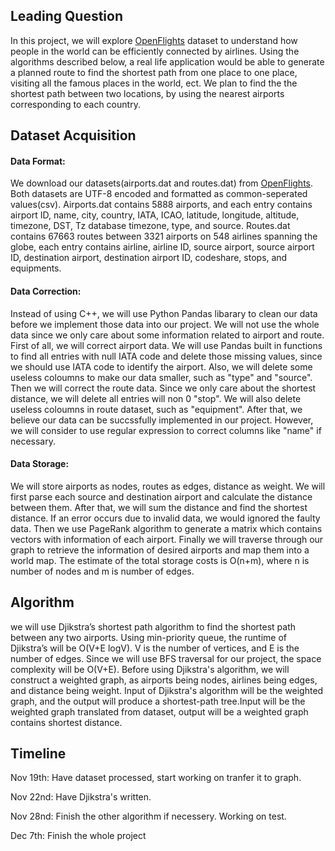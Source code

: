 ## Leading Question 
In this project, we will explore [OpenFlights](https://openflights.org/data.html) dataset to understand how people in the world can be efficiently connected by airlines. Using the algorithms described below, a real life application would be able to generate a planned route to find the shortest path from one place to one place, visiting all the famous places in the world, ect. We plan to find the the shortest path between two locations, by using the nearest airports corresponding to each country. 

## Dataset Acquisition

#### Data Format:
We download our datasets(airports.dat and routes.dat) from [OpenFlights](https://openflights.org/data.html). Both datasets are UTF-8 encoded and formatted as common-seperated values(csv). Airports.dat contains 5888 airports, and each entry contains airport ID, name, city, country, IATA, ICAO, latitude, longitude, altitude, timezone, DST, Tz database timezone, type, and source. Routes.dat contains 67663 routes between 3321 airports on 548 airlines spanning the globe, each entry contains airline, airline ID, source airport, source airport ID, destination airport, destination airport ID, codeshare, stops, and equipments. 

#### Data Correction:
Instead of using C++, we will use Python Pandas libarary to clean our data before we implement those data into our project. We will not use the whole data since we only care about some information related to airport and route. First of all, we will correct airport data. We will use Pandas built in functions to find all entries with null IATA code and delete those missing values, since we should use IATA code to identify the airport. Also, we will delete some useless coloumns to make our data smaller, such as "type" and "source". Then we will correct the route data. Since we only care about the shortest distance, we will delete all entries will non 0 "stop". We will also delete useless coloumns in route dataset, such as "equipment". After that, we believe our data can be succssfully implemented in our project. However, we will consider to use regular expression to correct columns like "name" if necessary.

#### Data Storage:
We will store airports as nodes, routes as edges, distance as weight. We will first parse each source and destination airport and calculate the distance between them. After that, we will sum the distance and find the shortest distance. If an error occurs due to invalid data, we would ignored the faulty data. Then we use PageRank algorithm to generate a matrix which contains vectors with information of each airport. Finally we will traverse through our graph to retrieve the information of desired airports and map them into a world map. The estimate of the total storage costs is O(n+m), where n is number of nodes and m is number of edges.

## Algorithm 
we will use Djikstra’s shortest path algorithm to find the shortest path between any two airports. Using min-priority queue, the runtime of Djikstra’s will be O(V+E logV). V is the number of vertices, and E is the number of edges. Since we will use BFS traversal for our project, the space complexity will be O(V+E). Before using Djikstra's algorithm, we will construct a weighted graph, as airports being nodes, airlines being edges, and distance being weight. Input of Djikstra's algorithm will be the weighted graph, and the output will produce a shortest-path tree.Input will be the weighted graph translated from dataset, output will be a weighted graph contains shortest distance. 

## Timeline
Nov 19th: Have dataset processed, start working on tranfer it to graph.

Nov 22nd: Have Djikstra's written.

Nov 28nd: Finish the other algorithm if necessery. Working on test.

Dec 7th: Finish the whole project

